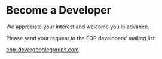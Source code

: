 # Become a Developer

We appreciate your interest and welcome you in advance.

Please send your request to the EOP developers' mailing list:

eop-dev@googlegroups.com
